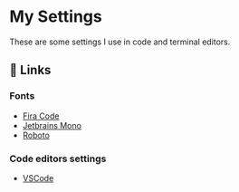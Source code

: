 # My Settings

 These are some settings I use in code and terminal editors.

## 🔗 Links

### Fonts
  - [Fira Code](https://github.com/tonsky/FiraCode)
  - [Jetbrains Mono](https://www.jetbrains.com/lp/mono/)
  - [Roboto](https://fonts.google.com/specimen/Roboto)

### Code editors settings
  - [VSCode](vscode/README.md)